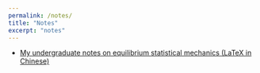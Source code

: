 ```yaml
---
permalink: /notes/
title: "Notes"
excerpt: "notes"
---
```


- [My undergraduate notes on equilibrium statistical mechanics (LaTeX in Chinese)](https://github.com/zengshiping123/Statistical-mechanics/blob/master/stat%20mech.pdf)
